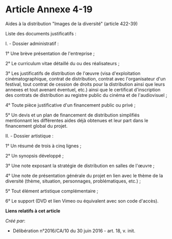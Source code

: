 # Article Annexe 4-19

Aides à la distribution "Images de la diversité" (article 422-39)

Liste des documents justificatifs :

I. - Dossier administratif :

1° Une brève présentation de l'entreprise ;

2° Le curriculum vitae détaillé du ou des réalisateurs ;

3° Les justificatifs de distribution de l'œuvre (visa d'exploitation cinématographique, contrat de distribution, contrat avec
l'organisateur d'un festival, tout contrat de cession de droits pour la distribution ainsi que leurs annexes et tout avenant
éventuel, etc.) ainsi que le certificat d'inscription des contrats de distribution au registre public du cinéma et de
l'audiovisuel ;

4° Toute pièce justificative d'un financement public ou privé ;

5° Un devis et un plan de financement de distribution simplifiés mentionnant les différentes aides déjà obtenues et leur part
dans le financement global du projet.

II. - Dossier artistique :

1° Un résumé de trois à cinq lignes ;

2° Un synopsis développé ;

3° Une note exposant la stratégie de distribution en salles de l'œuvre ;

4° Une note de présentation générale du projet en lien avec le thème de la diversité (thème, situation, personnages,
problématiques, etc.) ;

5° Tout élément artistique complémentaire ;

6° Le support (DVD et lien Vimeo ou équivalent avec son code d'accès).

**Liens relatifs à cet article**

_Créé par_:

  - Délibération n°2016/CA/10 du 30 juin 2016 - art. 18, v. init.
